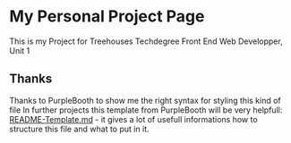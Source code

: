 # My Personal Project Page
This is my Project for Treehouses Techdegree Front End Web Developper, Unit 1
## Thanks
Thanks to PurpleBooth to show me the right syntax for styling this kind of file
In further projects this template from PurpleBooth will be very helpfull: [README-Template.md](https://gist.github.com/PurpleBooth/109311bb0361f32d87a2#file-readme-template-md) - it gives a lot of usefull informations how to structure this file and what to put in it.
